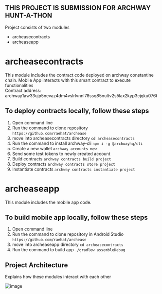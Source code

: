 ## THIS PROJECT IS SUBMISSION FOR ARCHWAY HUNT-A-THON 

Project consists of two modules
- archeasecontracts
- archeaseapp

# archeasecontracts
This module includes the contract code deployed on archway constantine chain. Mobile App interacts with this smart contract
to execute functionalities   
Contract address: archway1aw33ujp5nevaz4dm4vslrlvnnl78ssq85nultv2s5lax2kyp3cjqku076t

## To deploy contracts locally, follow these steps

1) Open command line
2) Run the command to clone repository
   ```https://github.com/raehat/archease```
3) move into archeasecontracts directory
   ```cd archeasecontracts```
4) Run the command to install archway-cli
   ```npm i -g @archwayhq/cli```
5) Create a new wallet
   ```archway accounts new```
6) Send some test tokens to newly created account
7) Build contracts
   ```archway contracts build project```
8) Deploy contracts
   ```archway contracts store project```
9) Instantiate contracts
    ```archway contracts instantiate project```

# archeaseapp 
This module includes the mobile app code. 

## To build mobile app locally, follow these steps

1) Open command line
2) Run the command to clone repository in Android Studio
   ```https://github.com/raehat/archease```
3) move into archeaseapp directory
   ```cd archeasecontracts```
4) Run the command to build app
   ```./gradlew assembleDebug```

## Project Architecture
Explains how these modules interact with each other

![image](https://github.com/raehat/archease/assets/77321971/9f2e48c0-9ed7-403c-af3e-b55e3267584f)

